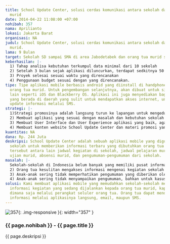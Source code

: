```yaml
---
title: School Update Center, solusi cerdas komunikasi antara sekolah dan orang tua
  murid
date: 2014-04-22 11:08:00 +07:00
nohibah: 357
nama: Aprilianto
lokasi: Jakarta Barat
organisasi: NA
judul: School Update Center, solusi cerdas komunikasi antara sekolah dan orang tua
  murid.
lama: 9 Bulan
target: Sekolah SD sampai SMA di area Jabodetabek dan orang tua murid sekolah tersebut.
keberhasilan: |-
  1) Tahap analisa kebutuhan terkumpul data minimal dari 10 sekolah
  2) Setelah 3 bulan sejak aplikasi diluncurkan, terdapat sedkitnya 50 sekolah yang memakai aplikasi.
  3) Proyek selesai sesuai waktu yang direncanakan
  4) Penggunaan budget sesuai dengan yang direncanakan.
tipe: Tipe aplikasi mobile berbasis android yang diinstall di handphone dan tablet
  orang tua murid. Untuk pengembangan selanjutnya, akan dibuat untuk sistem operasi
  lain seperti iOS dan Blackberry OS. Aplikasi ini juga menyediakan bagi orang tua
  yang berada di daerah yang sulit untuk mendapatkan akses internet, untuk mendapatkan
  update informasi melalui SMS.
strategi: |-
  1)Strategi promosinya adalah langsung turun ke lapangan untuk mengedukasi sekolah-sekolah akan adanya masalah yang terjadi, yang coba kami selesaikan melalui aplikasi ini. Selain itu kami akan mencoba untuk langsung melakukan pendekatan kepada pemerintah, khususnya Kementrian Pendidikan dan Kebudayaan agar mereka mau membantu kami dalam hal kebijakan penggunaan aplikasi ini untuk sekolah-sekolah.
  2) Membuat aplikasi yang sesuai dengan masalah dan kebutuhan sekolah – orang tua murid.
  3) Membuat User Interface dan User Experience aplikasi yang baik, agar target mudah dan senang menggunakannya.
  4) Membuat konten website School Update Center dan materi promosi yang tepat sesuai dengan masalah di lapangan.
kuantitas: NA
dana: Rp. 244 Juta
deskripsi: School Update Center adalah sebuah aplikasi mobile yang digunakan oleh
  sekolah untuk memberikan informasi terbaru yang dibutuhkan orang tua murid. Informasi
  tersebut antara lain jadwal kegiatan di sekolah, jadwal pelajaran murid, jadwal
  ujian murid, absensi murid, dan pengumuman-pengumuman dari sekolah.
masalah: |-
  Sekolah-sekolah di Indonesia belum banyak yang memiliki pusat informasi yang dapat diakses kapan saja dan dimana saja.
  2) Orang tua kesulitan mengakses informasi mengenai kegiatan sekolah maupun khususnya kegiatan anaknya di sekolah.
  3) Anak-anak sering tidak memperhatikan pengumuman yang diberikan oleh guru atau sekolah.
  4) Anak-anak sering tidak menyampaikan pengumuman, bahkan untuk kasus tertentu menyalahgunakan informasi yang dititipkan sekolah untuk orang tua mereka. Misalnya menambah-nambah biaya sekolah dll.
solusi: Kami membuat aplikasi mobile yang memudahkan sekolah-sekolah memberikan update
  informasi kegiatan yang sedang dijalankan kepada orang tua murid, kapan saja dan
  dimana saja melalui perangkat seluler orang tua. Orang tua dapat mendapatkan update
  informasi melalui aplikasinya langsung, email, maupun SMS.
---
```


![357](/static/img/hibahcms/357.png){: .img-responsive }{: width="357" }

### {{ page.nohibah }} - {{ page.title }}

{{ page.deskripsi }}
